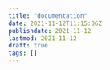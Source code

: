 ```yaml
---
title: "documentation"
date: 2021-11-12T11:15:06Z
publishdate: 2021-11-12
lastmod: 2021-11-12
draft: true
tags: []
---
```

